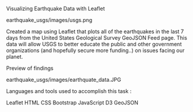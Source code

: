 Visualizing Earthquake Data with Leaflet

earthquake_usgs/images/usgs.png

Created a map using Leaflet that plots all of the earthquakes in the last 7 days from the United States Geological Survey GeoJSON Feed page. This data will allow USGS to better educate the public and other government organizations (and hopefully secure more funding..) on issues facing our planet.

Preview of findings

earthquake_usgs/images/earthquate_data.JPG


Languages and tools used to accomplish this task : 

Leaflet
HTML
CSS
Bootstrap
JavaScript
D3
GeoJSON
